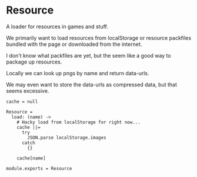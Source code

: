 Resource
========

A loader for resources in games and stuff.

We primarily want to load resources from localStorage or resource packfiles
bundled with the page or downloaded from the internet.

I don't know what packfiles are yet, but the seem like a good way to package up
resources.

Locally we can look up pngs by name and return data-urls.

We may even want to store the data-urls as compressed data, but that seems
excessive.

    cache = null

    Resource =
      load: (name) ->
        # Hacky load from localStorage for right now...
        cache ||=
          try
            JSON.parse localStorage.images
          catch
            {}

        cache[name]

    module.exports = Resource
